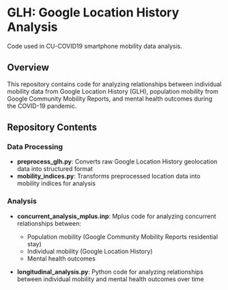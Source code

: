 # GLH: Google Location History Analysis

Code used in CU-COVID19 smartphone mobility data analysis.

## Overview

This repository contains code for analyzing relationships between individual mobility data from Google Location History (GLH), population mobility from Google Community Mobility Reports, and mental health outcomes during the COVID-19 pandemic.

## Repository Contents

### Data Processing
- **preprocess_glh.py**: Converts raw Google Location History geolocation data into structured format
- **mobility_indices.py**: Transforms preprocessed location data into mobility indices for analysis

### Analysis
- **concurrent_analysis_mplus.inp**: Mplus code for analyzing concurrent relationships between:
  - Population mobility (Google Community Mobility Reports residential stay)
  - Individual mobility (Google Location History)
  - Mental health outcomes
  
- **longitudinal_analysis.py**: Python code for analyzing relationships between individual mobility and mental health outcomes over time
